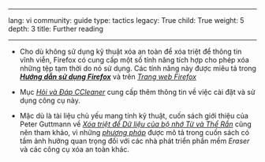 

---

lang: vi
community: guide
type: tactics
legacy: True
child: True
weight: 5
depth: 3
title: Further reading

---

- Cho dù không sử dụng kỹ thuật xóa an toàn để xóa triệt để thông tin vĩnh viễn, Firefox có cung cấp một số tính năng tích hợp cho phép xóa những tệp tạm thời do nó sử dụng. Các tính năng này được miêu tả trong [***Hướng dẫn sử dụng Firefox***](/vi/firefox-main) và trên [*Trang web Firefox*](http://support.mozilla.com/en-US/kb/Clearing+Private+Data)

- Mục [*Hỏi và Đáp CCleaner*](http://www.ccleaner.com/help/faq) cung cấp thêm thông tin về việc cài đặt và sử dụng công cụ này.

- Mặc dù là tài liệu chủ yếu mang tính kỹ thuật, cuốn sách giới thiệu của Peter Guttmann về [*Xóa triệt để Dữ liệu của bộ nhớ Từ và Thể Rắn*](http://www.usenix.org/publications/library/proceedings/sec96/full_papers/gutmann/) cũng nên tham khảo, vì những [*phương pháp*](http://en.wikipedia.org/wiki/Gutmann_method) được mô tả trong cuốn sách có tầm ảnh hưởng quan trọng đối với các nhà phát triển phần mềm *Eraser* và các công cụ xóa an toàn khác.

